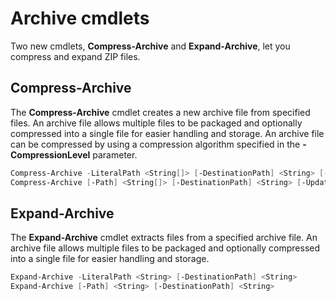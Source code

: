 # Archive cmdlets

Two new cmdlets, **Compress-Archive** and **Expand-Archive**, let you compress and expand ZIP files.

## Compress-Archive
The **Compress-Archive** cmdlet creates a new archive file from specified files. An archive file allows multiple files to be packaged and optionally compressed into a single file for easier handling and storage. An archive file can be compressed by using a compression algorithm specified in the **-CompressionLevel** parameter.
```PowerShell
Compress-Archive -LiteralPath <String[]> [-DestinationPath] <String> [-Update] [-CompressionLevel <Microsoft.PowerShell.Commands.CompressionLevel>] 
Compress-Archive [-Path] <String[]> [-DestinationPath] <String> [-Update] [-CompressionLevel <Microsoft.PowerShell.Commands.CompressionLevel>]
```

## Expand-Archive
The **Expand-Archive** cmdlet extracts files from a specified archive file. An archive file allows multiple files to be packaged and optionally compressed into a single file for easier handling and storage.
```PowerShell
Expand-Archive -LiteralPath <String> [-DestinationPath] <String>
Expand-Archive [-Path] <String> [-DestinationPath] <String>
```
